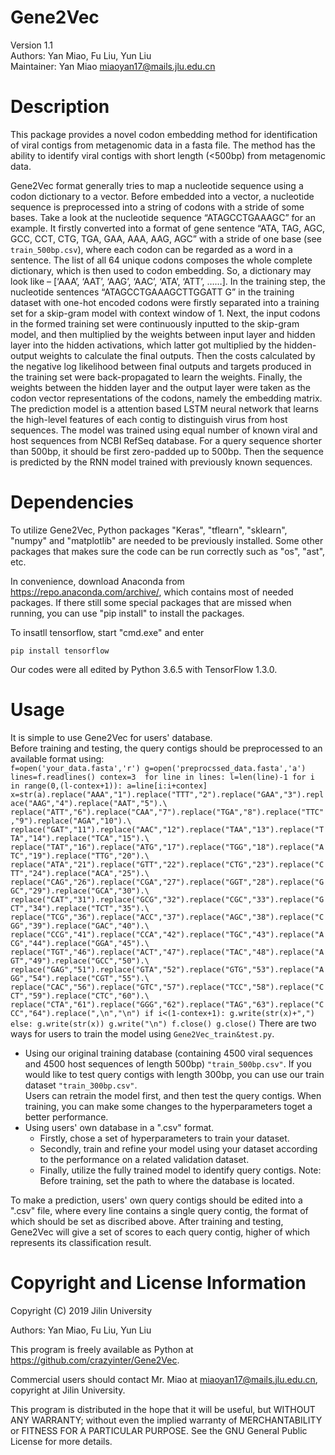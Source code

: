 # Gene2Vec
Version 1.1 <br>
Authors: Yan Miao, Fu Liu, Yun Liu <br>
Maintainer: Yan Miao miaoyan17@mails.jlu.edu.cn 

# Description
  This package provides a novel codon embedding method for identification of viral contigs from metagenomic data in a fasta file. The method has the ability to identify viral contigs with short length (<500bp) from metagenomic data.

  Gene2Vec format generally tries to map a nucleotide sequence using a codon dictionary to a vector. Before embedded into a vector, a nucleotide sequence is preprocessed into a string of codons with a stride of some bases. Take a look at the nucleotide sequence “ATAGCCTGAAAGC” for an example. It firstly converted into a format of gene sentence “ATA, TAG, AGC, GCC, CCT, CTG, TGA, GAA, AAA, AAG, AGC” with a stride of one base (see `train_500bp.csv`), where each codon can be regarded as a word in a sentence. The list of all 64 unique codons composes the whole complete dictionary, which is then used to codon embedding. So, a dictionary may look like – [‘AAA’, ‘AAT’, ‘AAG’, ‘AAC’, ‘ATA’, ‘ATT’, ……]. In the training step, the nucleotide sentences “ATAGCCTGAAAGCTTGGATT G” in the training dataset with one-hot encoded codons were firstly separated into a training set for a skip-gram model with context window of 1. Next, the input codons in the formed training set were continuously inputted to the skip-gram model, and then multiplied by the weights between input layer and hidden layer into the hidden activations, which latter got multiplied by the hidden-output weights to calculate the final outputs. Then the costs calculated by the negative log likelihood between final outputs and targets produced in the training set were back-propagated to learn the weights. Finally, the weights between the hidden layer and the output layer were taken as the codon vector representations of the codons, namely the embedding matrix.
  The prediction model is a attention based LSTM neural network that learns the high-level features of each contig to distinguish virus from host sequences. The model was trained using equal number of known viral and host sequences from NCBI RefSeq database. For a query sequence shorter than 500bp, it should be first zero-padded up to 500bp. Then the sequence is predicted by the RNN model trained with previously known sequences.

# Dependencies
To utilize Gene2Vec, Python packages "Keras", "tflearn", "sklearn", "numpy" and "matplotlib" are needed to be previously installed. Some other packages that makes sure the code can be run correctly such as "os", "ast", etc.

In convenience, download Anaconda from https://repo.anaconda.com/archive/, which contains most of needed packages. If there still some special packages that are missed when running, you can use "pip install" to install the packages. 

To insatll tensorflow, start "cmd.exe" and enter <br>
```
pip install tensorflow
```
Our codes were all edited by Python 3.6.5 with TensorFlow 1.3.0.

# Usage
It is simple to use Gene2Vec for users' database. <br>
Before training and testing, the query contigs should be preprocessed to an available format using: <br>
`f=open('your_data.fasta','r')
g=open('preprocssed_data.fasta','a') 
lines=f.readlines()
contex=3 
for line in lines:
    l=len(line)-1
    for i in range(0,(l-contex+1)):
        a=line[i:i+contex]
        x=str(a).replace("AAA","1").replace("TTT","2").replace("GAA","3").replace("AAG","4").replace("AAT","5").\
        replace("ATT","6").replace("CAA","7").replace("TGA","8").replace("TTC","9").replace("AGA","10").\
        replace("GAT","11").replace("AAC","12").replace("TAA","13").replace("TTA","14").replace("TCA","15").\
        replace("TAT","16").replace("ATG","17").replace("TGG","18").replace("ATC","19").replace("TTG","20").\
        replace("ATA","21").replace("GTT","22").replace("CTG","23").replace("CTT","24").replace("ACA","25").\
        replace("CAG","26").replace("CGA","27").replace("GGT","28").replace("GGC","29").replace("GCA","30").\
        replace("CAT","31").replace("GCG","32").replace("CGC","33").replace("GCT","34").replace("TCT","35").\
        replace("TCG","36").replace("ACC","37").replace("AGC","38").replace("CGG","39").replace("GAC","40").\
        replace("CCG","41").replace("CCA","42").replace("TGC","43").replace("ACG","44").replace("GGA","45").\
        replace("TGT","46").replace("ACT","47").replace("TAC","48").replace("AGT","49").replace("GCC","50").\
        replace("GAG","51").replace("GTA","52").replace("GTG","53").replace("AGG","54").replace("CGT","55").\
        replace("CAC","56").replace("GTC","57").replace("TCC","58").replace("CCT","59").replace("CTC","60").\
        replace("CTA","61").replace("GGG","62").replace("TAG","63").replace("CCC","64").replace(",\n","\n")
        if i<(1-contex+1):
            g.write(str(x)+",")
        else:
            g.write(str(x))
    g.write("\n")
f.close()
g.close()`
There are two ways for users to train the model using `Gene2Vec_train&test.py`.
* Using our original training database (containing 4500 viral sequences and 4500 host sequences of length 500bp) `"train_500bp.csv"`. If you would like to test query contigs with length 300bp, you can use our train dataset `"train_300bp.csv"`. <br>
Users can retrain the model first, and then test the query contigs. When training, you can make some changes to the hyperparameters toget a better performance.
* Using users' own database in a ".csv" format. <br>
	* Firstly, chose a set of hyperparameters to train your dataset.
	* Secondly, train and refine your model using your dataset according to the performance on a related validation dataset.
	* Finally, utilize the fully trained model to identify query contigs. 
Note: Before training, set the path to where the database is located. 

To make a prediction, users' own query contigs should be edited into a ".csv" file, where every line contains a single query contig, the format of which should be set as discribed above. After training and testing, Gene2Vec will give a set of scores to each query contig, higher of which represents its classification result.

# Copyright and License Information
Copyright (C) 2019 Jilin University

Authors: Yan Miao, Fu Liu, Yun Liu

This program is freely available as Python at https://github.com/crazyinter/Gene2Vec.

Commercial users should contact Mr. Miao at miaoyan17@mails.jlu.edu.cn, copyright at Jilin University.

This program is distributed in the hope that it will be useful, but WITHOUT ANY WARRANTY; without even the implied warranty of MERCHANTABILITY or FITNESS FOR A PARTICULAR PURPOSE. See the GNU General Public License for more details.
